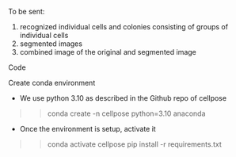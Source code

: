 To be sent:
1. recognized individual cells and colonies consisting of groups of individual cells
2. segmented images
3. combined image of the original and segmented image

Code

Create conda environment
- We use python 3.10 as described in the Github repo of cellpose
>> conda create -n cellpose python=3.10 anaconda
- Once the environment is setup, activate it
>> conda activate cellpose 
>> pip install -r requirements.txt


